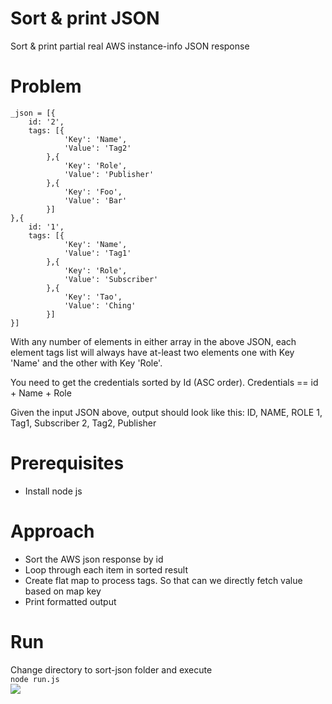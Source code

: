 # Sort & print JSON
Sort & print partial real AWS instance-info JSON response

# Problem
```
_json = [{
    id: '2',
    tags: [{
            'Key': 'Name',
            'Value': 'Tag2'
        },{
            'Key': 'Role',
            'Value': 'Publisher'
        },{
            'Key': 'Foo',
            'Value': 'Bar'
        }]
},{
    id: '1',
    tags: [{
            'Key': 'Name',
            'Value': 'Tag1'
        },{
            'Key': 'Role',
            'Value': 'Subscriber'
        },{
            'Key': 'Tao',
            'Value': 'Ching'
        }]
}]
```

With any number of elements in either array in the above JSON, each element tags list will always have at-least two elements one with Key 'Name' and the other with Key 'Role'.

You need to get the credentials sorted by Id (ASC order).
Credentials == id + Name + Role

Given the input JSON above, output should look like this:
ID, NAME, ROLE
1, Tag1, Subscriber
2, Tag2, Publisher


# Prerequisites
- Install node js


# Approach
- Sort the AWS json response by id
- Loop through each item in sorted result
- Create flat map to process tags. So that can we directly fetch value based on map key
- Print formatted output  

# Run
Change directory to sort-json folder and execute <br>
```node run.js```
<br> <img src="https://i.imgur.com/XzSFopq.png">

